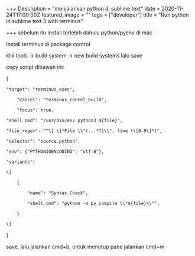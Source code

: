 +++
Description = "menjalankan python di sublime text"
date = 2020-11-24T17:00:00Z
featured_image = ""
tags = ["developer"]
title = "Run python in sublime text 3 with terminus"

+++
sebelum itu install terlebih dahulu python/pyenv di mac

Install terminus di package control

klik tools -> build system -> new build systems lalu save

copy script dibawah ini:

{	

	"target": "terminus_exec",

        "cancel": "terminus_cancel_build",

        "focus": true,

	"shell_cmd": "/usr/bin/env python3 ${file}",

	"file_regex": "^\[ \]*File \\"(...*?)\\", line (\[0-9\]*)",

	"selector": "source.python",

	"env": {"PYTHONIOENCODING": "utf-8"},

	"variants":

	\[

		{

			"name": "Syntax Check",

			"shell_cmd": "python -m py_compile \\"${file}\\"",

		}

	\]

}

save, lalu jalankan cmd+b, untuk menutup pane jalankan cmd+w

 